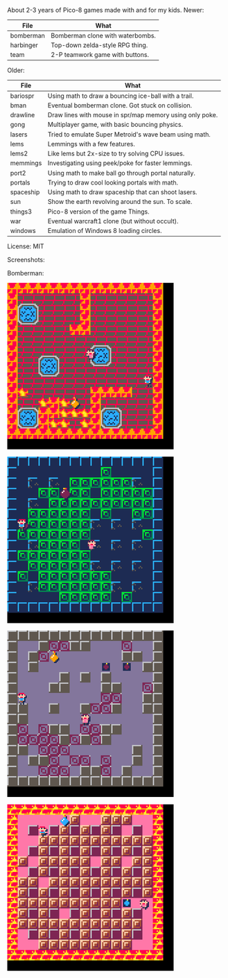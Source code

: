 About 2-3 years of Pico-8 games made with and for my kids.
Newer:

| File      | What                             |
| --------- | -------------------------------- |
| bomberman | Bomberman clone with waterbombs. |
| harbinger | Top-down zelda-style RPG thing.  |
| team      | 2-P teamwork game with buttons.  |

Older:

| File      | What                                                     |
| --------- | -------------------------------------------------------- |
| bariospr  | Using math to draw a bouncing ice-ball with a trail.     |
| bman      | Eventual bomberman clone. Got stuck on collision.        |
| drawline  | Draw lines with mouse in spr/map memory using only poke. |
| gong      | Multiplayer game, with basic bouncing physics.           |
| lasers    | Tried to emulate Super Metroid's wave beam using math.   |
| lems      | Lemmings with a few features.                            |
| lems2     | Like lems but 2x-size to try solving CPU issues.         |
| memmings  | Investigating using peek/poke for faster lemmings.       |
| port2     | Using math to make ball go through portal naturally.     |
| portals   | Trying to draw cool looking portals with math.           |
| spaceship | Using math to draw spaceship that can shoot lasers.      |
| sun       | Show the earth revolving around the sun. To scale.       |
| things3   | Pico-8 version of the game Things.                       |
| war       | Eventual warcraft1 clone (but without occult).           |
| windows   | Emulation of Windows 8 loading circles.                  |

License: MIT

Screenshots:

Bomberman:

![bomberman sshot 1](bomberman_6.gif)

![bomberman sshot 2](bomberman_7.gif)

![bomberman sshot 3](bomberman_8.gif)

![bomberman sshot 4](bomberman_9.gif)

